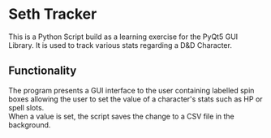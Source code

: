 # Seth Tracker

This is a Python Script build as a learning exercise for the PyQt5 GUI Library. It is used to track various stats regarding a D&D Character.

## Functionality

The program presents a GUI interface to the user containing labelled spin boxes allowing the user to set the value of a character's stats such as HP or spell slots.  
When a value is set, the script saves the change to a CSV file in the background.